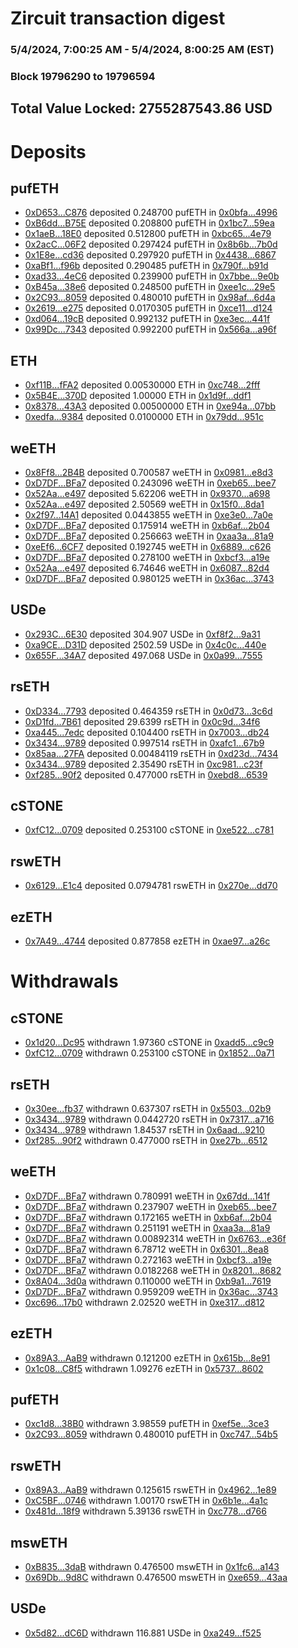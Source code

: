 # Zircuit transaction digest
### 5/4/2024, 7:00:25 AM - 5/4/2024, 8:00:25 AM (EST)
### Block 19796290 to 19796594

## Total Value Locked: 2755287543.86 USD

# Deposits
## pufETH
- [0xD653...C876](https://etherscan.io/address/0xD653493F65638a121E066E972ce2FAa4134aC876) deposited 0.248700 pufETH in [0x0bfa...4996](https://etherscan.io/tx/0xD653493F65638a121E066E972ce2FAa4134aC876)
- [0xB6dd...B75E](https://etherscan.io/address/0xB6dd289371A46Dff46b78fd67eB2FD40C1CcB75E) deposited 0.208800 pufETH in [0x1bc7...59ea](https://etherscan.io/tx/0xB6dd289371A46Dff46b78fd67eB2FD40C1CcB75E)
- [0x1aeB...18E0](https://etherscan.io/address/0x1aeB29C5134Db13c17F276e4b62e8F7b1AC018E0) deposited 0.512800 pufETH in [0xbc65...4e79](https://etherscan.io/tx/0x1aeB29C5134Db13c17F276e4b62e8F7b1AC018E0)
- [0x2acC...06F2](https://etherscan.io/address/0x2acC7B45bBE92FDba057Df73A017bDcD161c06F2) deposited 0.297424 pufETH in [0x8b6b...7b0d](https://etherscan.io/tx/0x2acC7B45bBE92FDba057Df73A017bDcD161c06F2)
- [0x1E8e...cd36](https://etherscan.io/address/0x1E8e53e73FeAe4a773D537fdb3f56Adc5D2fcd36) deposited 0.297920 pufETH in [0x4438...6867](https://etherscan.io/tx/0x1E8e53e73FeAe4a773D537fdb3f56Adc5D2fcd36)
- [0xaBf1...f96b](https://etherscan.io/address/0xaBf1aF9245237E1CE2AB94fb8D3A06a88694f96b) deposited 0.290485 pufETH in [0x790f...b91d](https://etherscan.io/tx/0xaBf1aF9245237E1CE2AB94fb8D3A06a88694f96b)
- [0xad33...4eC6](https://etherscan.io/address/0xad3346FbA128E36aBF4807Cad45d2907D45C4eC6) deposited 0.239900 pufETH in [0x7bbe...9e0b](https://etherscan.io/tx/0xad3346FbA128E36aBF4807Cad45d2907D45C4eC6)
- [0xB45a...38e6](https://etherscan.io/address/0xB45a3921610BE1300700B2D6f941Dde2c37738e6) deposited 0.248500 pufETH in [0xee1c...29e5](https://etherscan.io/tx/0xB45a3921610BE1300700B2D6f941Dde2c37738e6)
- [0x2C93...8059](https://etherscan.io/address/0x2C93300FF08612B27ECeAb561dFAee9df9838059) deposited 0.480010 pufETH in [0x98af...6d4a](https://etherscan.io/tx/0x2C93300FF08612B27ECeAb561dFAee9df9838059)
- [0x2619...e275](https://etherscan.io/address/0x26199b5dD7637D8dDd76fcfe31ec1EaDEe25e275) deposited 0.0170305 pufETH in [0xce11...d124](https://etherscan.io/tx/0x26199b5dD7637D8dDd76fcfe31ec1EaDEe25e275)
- [0xd064...19cB](https://etherscan.io/address/0xd064E37Eb650Ad62327e2bA5A5131e0Cf0F919cB) deposited 0.992132 pufETH in [0xe3ec...441f](https://etherscan.io/tx/0xd064E37Eb650Ad62327e2bA5A5131e0Cf0F919cB)
- [0x99Dc...7343](https://etherscan.io/address/0x99Dc0278B6261fe887f34E6649B5AD495c347343) deposited 0.992200 pufETH in [0x566a...a96f](https://etherscan.io/tx/0x99Dc0278B6261fe887f34E6649B5AD495c347343)
## ETH
- [0xf11B...fFA2](https://etherscan.io/address/0xf11B693C10A63607A4c490833EF552786BD1fFA2) deposited 0.00530000 ETH in [0xc748...2fff](https://etherscan.io/tx/0xf11B693C10A63607A4c490833EF552786BD1fFA2)
- [0x5B4E...370D](https://etherscan.io/address/0x5B4Ee328d1e568Bef9A3Ea35408f80FbBF04370D) deposited 1.00000 ETH in [0x1d9f...ddf1](https://etherscan.io/tx/0x5B4Ee328d1e568Bef9A3Ea35408f80FbBF04370D)
- [0x8378...43A3](https://etherscan.io/address/0x83781955748aF46Bca2778763383a7229Ca543A3) deposited 0.00500000 ETH in [0xe94a...07bb](https://etherscan.io/tx/0x83781955748aF46Bca2778763383a7229Ca543A3)
- [0xedfa...9384](https://etherscan.io/address/0xedfa4E7d35bE34a38CC9E2ab3a61Cb36E9aC9384) deposited 0.0100000 ETH in [0x79dd...951c](https://etherscan.io/tx/0xedfa4E7d35bE34a38CC9E2ab3a61Cb36E9aC9384)
## weETH
- [0x8Ff8...2B4B](https://etherscan.io/address/0x8Ff8aBa1C8bd3c607a650D15ff1E3662aac92B4B) deposited 0.700587 weETH in [0x0981...e8d3](https://etherscan.io/tx/0x8Ff8aBa1C8bd3c607a650D15ff1E3662aac92B4B)
- [0xD7DF...BFa7](https://etherscan.io/address/0xD7DF7E085214743530afF339aFC420c7c720BFa7) deposited 0.243096 weETH in [0xeb65...bee7](https://etherscan.io/tx/0xD7DF7E085214743530afF339aFC420c7c720BFa7)
- [0x52Aa...e497](https://etherscan.io/address/0x52Aa899454998Be5b000Ad077a46Bbe360F4e497) deposited 5.62206 weETH in [0x9370...a698](https://etherscan.io/tx/0x52Aa899454998Be5b000Ad077a46Bbe360F4e497)
- [0x52Aa...e497](https://etherscan.io/address/0x52Aa899454998Be5b000Ad077a46Bbe360F4e497) deposited 2.50569 weETH in [0x15f0...8da1](https://etherscan.io/tx/0x52Aa899454998Be5b000Ad077a46Bbe360F4e497)
- [0x2f97...14A1](https://etherscan.io/address/0x2f97Ab5471F4d621ba93B919f487F8E81E2F14A1) deposited 0.0443855 weETH in [0xe3e0...7a0e](https://etherscan.io/tx/0x2f97Ab5471F4d621ba93B919f487F8E81E2F14A1)
- [0xD7DF...BFa7](https://etherscan.io/address/0xD7DF7E085214743530afF339aFC420c7c720BFa7) deposited 0.175914 weETH in [0xb6af...2b04](https://etherscan.io/tx/0xD7DF7E085214743530afF339aFC420c7c720BFa7)
- [0xD7DF...BFa7](https://etherscan.io/address/0xD7DF7E085214743530afF339aFC420c7c720BFa7) deposited 0.256663 weETH in [0xaa3a...81a9](https://etherscan.io/tx/0xD7DF7E085214743530afF339aFC420c7c720BFa7)
- [0xeEf6...6CF7](https://etherscan.io/address/0xeEf6012514dC0479875923c784a3D42df3d96CF7) deposited 0.192745 weETH in [0x6889...c626](https://etherscan.io/tx/0xeEf6012514dC0479875923c784a3D42df3d96CF7)
- [0xD7DF...BFa7](https://etherscan.io/address/0xD7DF7E085214743530afF339aFC420c7c720BFa7) deposited 0.278100 weETH in [0xbcf3...a19e](https://etherscan.io/tx/0xD7DF7E085214743530afF339aFC420c7c720BFa7)
- [0x52Aa...e497](https://etherscan.io/address/0x52Aa899454998Be5b000Ad077a46Bbe360F4e497) deposited 6.74646 weETH in [0x6087...82d4](https://etherscan.io/tx/0x52Aa899454998Be5b000Ad077a46Bbe360F4e497)
- [0xD7DF...BFa7](https://etherscan.io/address/0xD7DF7E085214743530afF339aFC420c7c720BFa7) deposited 0.980125 weETH in [0x36ac...3743](https://etherscan.io/tx/0xD7DF7E085214743530afF339aFC420c7c720BFa7)
## USDe
- [0x293C...6E30](https://etherscan.io/address/0x293C6937D8D82e05B01335F7B33FBA0c8e256E30) deposited 304.907 USDe in [0xf8f2...9a31](https://etherscan.io/tx/0x293C6937D8D82e05B01335F7B33FBA0c8e256E30)
- [0xa9CE...D31D](https://etherscan.io/address/0xa9CE875F94D66278CbA8EF3353448532fa5fD31D) deposited 2502.59 USDe in [0x4c0c...440e](https://etherscan.io/tx/0xa9CE875F94D66278CbA8EF3353448532fa5fD31D)
- [0x655F...34A7](https://etherscan.io/address/0x655F6EC52a0F4f098BFB654DADE821421BCD34A7) deposited 497.068 USDe in [0x0a99...7555](https://etherscan.io/tx/0x655F6EC52a0F4f098BFB654DADE821421BCD34A7)
## rsETH
- [0xD334...7793](https://etherscan.io/address/0xD334b3a715eB3061BDb87B5F43e46E3a1fe07793) deposited 0.464359 rsETH in [0x0d73...3c6d](https://etherscan.io/tx/0xD334b3a715eB3061BDb87B5F43e46E3a1fe07793)
- [0xD1fd...7B61](https://etherscan.io/address/0xD1fdEc09B61c704D13B56bb941a7aAe8b4507B61) deposited 29.6399 rsETH in [0x0c9d...34f6](https://etherscan.io/tx/0xD1fdEc09B61c704D13B56bb941a7aAe8b4507B61)
- [0xa445...7edc](https://etherscan.io/address/0xa445E6814E4775bCBc63653D970cB36b22a87edc) deposited 0.104400 rsETH in [0x7003...db24](https://etherscan.io/tx/0xa445E6814E4775bCBc63653D970cB36b22a87edc)
- [0x3434...9789](https://etherscan.io/address/0x34349c5569e7B846c3558961552D2202760A9789) deposited 0.997514 rsETH in [0xafc1...67b9](https://etherscan.io/tx/0x34349c5569e7B846c3558961552D2202760A9789)
- [0x85aa...27FA](https://etherscan.io/address/0x85aa3ED13f626683185507D5204063F5557627FA) deposited 0.00484119 rsETH in [0xd23d...7434](https://etherscan.io/tx/0x85aa3ED13f626683185507D5204063F5557627FA)
- [0x3434...9789](https://etherscan.io/address/0x34349c5569e7B846c3558961552D2202760A9789) deposited 2.35490 rsETH in [0xc981...c23f](https://etherscan.io/tx/0x34349c5569e7B846c3558961552D2202760A9789)
- [0xf285...90f2](https://etherscan.io/address/0xf285C3701A834F94C5A6593B3923f71b508590f2) deposited 0.477000 rsETH in [0xebd8...6539](https://etherscan.io/tx/0xf285C3701A834F94C5A6593B3923f71b508590f2)
## cSTONE
- [0xfC12...0709](https://etherscan.io/address/0xfC12989aa8Ea0769Df65478dD4ebbD543EdB0709) deposited 0.253100 cSTONE in [0xe522...c781](https://etherscan.io/tx/0xfC12989aa8Ea0769Df65478dD4ebbD543EdB0709)
## rswETH
- [0x6129...E1c4](https://etherscan.io/address/0x61294b79aE28D4592Be2a2A0E1d26505c55FE1c4) deposited 0.0794781 rswETH in [0x270e...dd70](https://etherscan.io/tx/0x61294b79aE28D4592Be2a2A0E1d26505c55FE1c4)
## ezETH
- [0x7A49...4744](https://etherscan.io/address/0x7A493Be5c2ce014cD049Bf178a1ac0Db1B434744) deposited 0.877858 ezETH in [0xae97...a26c](https://etherscan.io/tx/0x7A493Be5c2ce014cD049Bf178a1ac0Db1B434744)
# Withdrawals
## cSTONE
- [0x1d20...Dc95](https://etherscan.io/address/0x1d20396A2b49fe4e11E1f55232771462Ee45Dc95) withdrawn 1.97360 cSTONE in [0xadd5...c9c9](https://etherscan.io/tx/0x1d20396A2b49fe4e11E1f55232771462Ee45Dc95)
- [0xfC12...0709](https://etherscan.io/address/0xfC12989aa8Ea0769Df65478dD4ebbD543EdB0709) withdrawn 0.253100 cSTONE in [0x1852...0a71](https://etherscan.io/tx/0xfC12989aa8Ea0769Df65478dD4ebbD543EdB0709)
## rsETH
- [0x30ee...fb37](https://etherscan.io/address/0x30ee1f53c0e9489fDeB7047d005684D641bAfb37) withdrawn 0.637307 rsETH in [0x5503...02b9](https://etherscan.io/tx/0x30ee1f53c0e9489fDeB7047d005684D641bAfb37)
- [0x3434...9789](https://etherscan.io/address/0x34349c5569e7B846c3558961552D2202760A9789) withdrawn 0.0442720 rsETH in [0x7317...a716](https://etherscan.io/tx/0x34349c5569e7B846c3558961552D2202760A9789)
- [0x3434...9789](https://etherscan.io/address/0x34349c5569e7B846c3558961552D2202760A9789) withdrawn 1.84537 rsETH in [0x6aad...9210](https://etherscan.io/tx/0x34349c5569e7B846c3558961552D2202760A9789)
- [0xf285...90f2](https://etherscan.io/address/0xf285C3701A834F94C5A6593B3923f71b508590f2) withdrawn 0.477000 rsETH in [0xe27b...6512](https://etherscan.io/tx/0xf285C3701A834F94C5A6593B3923f71b508590f2)
## weETH
- [0xD7DF...BFa7](https://etherscan.io/address/0xD7DF7E085214743530afF339aFC420c7c720BFa7) withdrawn 0.780991 weETH in [0x67dd...141f](https://etherscan.io/tx/0xD7DF7E085214743530afF339aFC420c7c720BFa7)
- [0xD7DF...BFa7](https://etherscan.io/address/0xD7DF7E085214743530afF339aFC420c7c720BFa7) withdrawn 0.237907 weETH in [0xeb65...bee7](https://etherscan.io/tx/0xD7DF7E085214743530afF339aFC420c7c720BFa7)
- [0xD7DF...BFa7](https://etherscan.io/address/0xD7DF7E085214743530afF339aFC420c7c720BFa7) withdrawn 0.172165 weETH in [0xb6af...2b04](https://etherscan.io/tx/0xD7DF7E085214743530afF339aFC420c7c720BFa7)
- [0xD7DF...BFa7](https://etherscan.io/address/0xD7DF7E085214743530afF339aFC420c7c720BFa7) withdrawn 0.251191 weETH in [0xaa3a...81a9](https://etherscan.io/tx/0xD7DF7E085214743530afF339aFC420c7c720BFa7)
- [0xD7DF...BFa7](https://etherscan.io/address/0xD7DF7E085214743530afF339aFC420c7c720BFa7) withdrawn 0.00892314 weETH in [0x6763...e36f](https://etherscan.io/tx/0xD7DF7E085214743530afF339aFC420c7c720BFa7)
- [0xD7DF...BFa7](https://etherscan.io/address/0xD7DF7E085214743530afF339aFC420c7c720BFa7) withdrawn 6.78712 weETH in [0x6301...8ea8](https://etherscan.io/tx/0xD7DF7E085214743530afF339aFC420c7c720BFa7)
- [0xD7DF...BFa7](https://etherscan.io/address/0xD7DF7E085214743530afF339aFC420c7c720BFa7) withdrawn 0.272163 weETH in [0xbcf3...a19e](https://etherscan.io/tx/0xD7DF7E085214743530afF339aFC420c7c720BFa7)
- [0xD7DF...BFa7](https://etherscan.io/address/0xD7DF7E085214743530afF339aFC420c7c720BFa7) withdrawn 0.0182268 weETH in [0x8201...8682](https://etherscan.io/tx/0xD7DF7E085214743530afF339aFC420c7c720BFa7)
- [0x8A04...3d0a](https://etherscan.io/address/0x8A04eC68BAA1ea09e4d32A9dd45F164d3B623d0a) withdrawn 0.110000 weETH in [0xb9a1...7619](https://etherscan.io/tx/0x8A04eC68BAA1ea09e4d32A9dd45F164d3B623d0a)
- [0xD7DF...BFa7](https://etherscan.io/address/0xD7DF7E085214743530afF339aFC420c7c720BFa7) withdrawn 0.959209 weETH in [0x36ac...3743](https://etherscan.io/tx/0xD7DF7E085214743530afF339aFC420c7c720BFa7)
- [0xc696...17b0](https://etherscan.io/address/0xc696A13CF9012812cbd805407804704D038217b0) withdrawn 2.02520 weETH in [0xe317...d812](https://etherscan.io/tx/0xc696A13CF9012812cbd805407804704D038217b0)
## ezETH
- [0x89A3...AaB9](https://etherscan.io/address/0x89A3ab3724C557dF24360e916A065Be3D443AaB9) withdrawn 0.121200 ezETH in [0x615b...8e91](https://etherscan.io/tx/0x89A3ab3724C557dF24360e916A065Be3D443AaB9)
- [0x1c08...C8f5](https://etherscan.io/address/0x1c08e80657a48a87EcE0a9a236E05B8dB8EDC8f5) withdrawn 1.09276 ezETH in [0x5737...8602](https://etherscan.io/tx/0x1c08e80657a48a87EcE0a9a236E05B8dB8EDC8f5)
## pufETH
- [0xc1d8...38B0](https://etherscan.io/address/0xc1d8A4F6E8D211cdc5F0f12BF26C5e2DA0b538B0) withdrawn 3.98559 pufETH in [0xef5e...3ce3](https://etherscan.io/tx/0xc1d8A4F6E8D211cdc5F0f12BF26C5e2DA0b538B0)
- [0x2C93...8059](https://etherscan.io/address/0x2C93300FF08612B27ECeAb561dFAee9df9838059) withdrawn 0.480010 pufETH in [0xc747...54b5](https://etherscan.io/tx/0x2C93300FF08612B27ECeAb561dFAee9df9838059)
## rswETH
- [0x89A3...AaB9](https://etherscan.io/address/0x89A3ab3724C557dF24360e916A065Be3D443AaB9) withdrawn 0.125615 rswETH in [0x4962...1e89](https://etherscan.io/tx/0x89A3ab3724C557dF24360e916A065Be3D443AaB9)
- [0xC5BF...0746](https://etherscan.io/address/0xC5BFb04aa711d25779715c5ba742Ca1Ce07B0746) withdrawn 1.00170 rswETH in [0x6b1e...4a1c](https://etherscan.io/tx/0xC5BFb04aa711d25779715c5ba742Ca1Ce07B0746)
- [0x481d...18f9](https://etherscan.io/address/0x481d0112C747D3dC1F4968b497D1C961460a18f9) withdrawn 5.39136 rswETH in [0xc778...d766](https://etherscan.io/tx/0x481d0112C747D3dC1F4968b497D1C961460a18f9)
## mswETH
- [0xB835...3daB](https://etherscan.io/address/0xB835367ae1CaFCEa58a10A51b17Fea25d16c3daB) withdrawn 0.476500 mswETH in [0x1fc6...a143](https://etherscan.io/tx/0xB835367ae1CaFCEa58a10A51b17Fea25d16c3daB)
- [0x69Db...9d8C](https://etherscan.io/address/0x69Db96B584B6e25420a4Aa2ca4B20E3860d19d8C) withdrawn 0.476500 mswETH in [0xe659...43aa](https://etherscan.io/tx/0x69Db96B584B6e25420a4Aa2ca4B20E3860d19d8C)
## USDe
- [0x5d82...dC6D](https://etherscan.io/address/0x5d82fa45eAa81b74f32e94DF2DfABdcF2A22dC6D) withdrawn 116.881 USDe in [0xa249...f525](https://etherscan.io/tx/0x5d82fa45eAa81b74f32e94DF2DfABdcF2A22dC6D)

